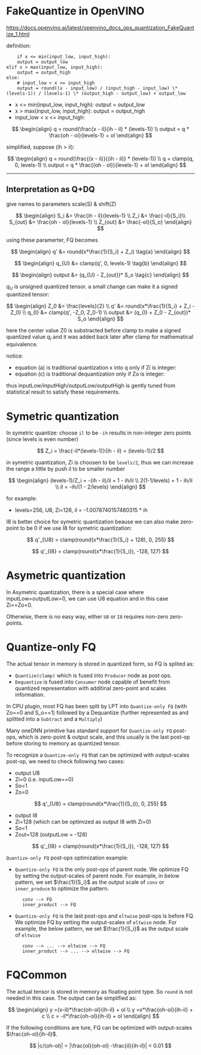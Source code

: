 # FakeQuantize in OpenVINO
https://docs.openvino.ai/latest/openvino_docs_ops_quantization_FakeQuantize_1.html

definition:
```
    if x <= min(input_low, input_high):
    output = output_low
elif x > max(input_low, input_high):
    output = output_high
else:
    # input_low < x <= input_high
    output = round((x - input_low) / (input_high - input_low) \* (levels-1)) / (levels-1) \* (output_high - output_low) + output_low
```

 - x <= min(input_low, input_high): output = output_low
 - x > max(input_low, input_high):  output = output_high
 - input_low < x <= input_high:

$$
\begin{align}
   q = round(\frac{x - il}{ih - il} * (levels-1)) \\
   output = q * \frac{oh - ol}{levels-1}  + ol
\end{align}
$$

simplified, suppose (ih > il):

$$
\begin{align}
   q = round(\frac{(x - il)}{(ih - il)} * (levels-1)) \\
   q = clamp(q, 0, levels-1) \\
   output = q * \frac{(oh - ol)}{levels-1}  + ol
\end{align}
$$

----------------------------
## Interpretation as Q+DQ
give names to parameters scale(S) & shift(Z)

$$
\begin{align}
   S_i &= \frac{ih - il}{levels-1} \\
   Z_i &= \frac{-il}{S_i}\\
   S_{out} &= \frac{oh - ol}{levels-1} \\
   Z_{out} &= \frac{-ol}{S_o}
\end{align}
$$

using these paramerter, FQ becomes

$$
\begin{align}
   q' &= round(x*\frac{1}{S_i} + Z_i) \tag{a}
\end{align}
$$

$$
\begin{align}
   q_{U} &= clamp(q', 0, levels-1) \tag{b}
\end{align}
$$

$$
\begin{align}
   output &= (q_{U} - Z_{out})* S_o \tag{c}
\end{align}
$$

$q_U$ is unsigned quantized tensor. a small change can make it a signed quantized tensor:

$$
\begin{align}
   Z_0 &= \frac{levels}{2} \\
   q' &= round(x*\frac{1}{S_i} + Z_i - Z_0)   \\
   q_{I} &= clamp(q', -Z_0, Z_0-1) \\
   output &= (q_{I} + Z_0 -  Z_{out})* S_o
\end{align}
$$

here the center value Z0 is substracted before clamp to make a signed quantized value $q_I$ and it was added back later after clamp for mathematical equivalence.

notice:
 - equation (a) is traditional quantization x into q only if Zi is integer:
 - equation (c) is traditional dequantization only if Zo is integer:

thus inputLow/inputHigh/outputLow/outputHigh is gently tuned from statistical result to satisfy these requirements.

# Symetric quantization
In symetric quantize: choose `il` to be `-ih` results in non-integer zero points (since levels is even number)

$$
   Z_i = \frac{-il*(levels-1)}{ih - il} = (levels-1)/2
$$

in symetric quantization, Zi is choosen to be `levels/2`, thus we can increase the range a little by push il to be smaller number

$$
\begin{align}
   (levels-1)/Z_i = -(ih - il)/il = 1 - ih/il \\
   2(1-1/levels) = 1 - ih/il \\
   il = -ih/(1 - 2/levels)
\end{align}
$$

for example:
 - levels=256, U8, Zi=128, il = -1.0078740157480315 * ih

I8 is better choice for symetric quantization beause we can also make zero-point to be 0 if we use I8 for symetric quantization:

$$
   q'_{U8} = clamp(round(x*\frac{1}{S_i} + 128), 0, 255)
$$

$$
   q'_{I8} = clamp(round(x*\frac{1}{S_i}), -128, 127)
$$

# Asymetric quantization

In Asymetric quantization, there is a special case where inputLow=outputLow=0, we can use U8 equation and in this case Zi==Zo=0.

Otherwise, there is no easy way, either `U8` or `I8` requires non-zero zero-points.

# Quantize-only FQ

The actual tensor in memory is stored in quantized form, so FQ is splited as:

 - `Quantize(clamp)` which is fused into `Producer` node as post ops.
 - `Dequantize` is fused into `Consumer` node capable of benefit from quantized representation with additinal zero-point and scales information.

In CPU plugin, most FQ has been split by LPT into `Quantize-only FQ` (with Zo==0 and S_o==1) followed by a Dequantize (further represented as and splitted into a `Subtract` and a `Multiply`)

Many oneDNN primitive has standard support for `Quantize-only FQ` post-ops, which is zero-point & output scale, and this usually is the last post-op before storing to memory as quantized tensor.

To recognize a `Quantize-only FQ` that can be optimized with output-scales post-op, we need to check following two cases:

 - output U8
 - Zi=0 (i.e. inputLow==0)
 - So=1
 - Zo=0

$$
   q'_{U8} = clamp(round(x*\frac{1}{S_i}), 0, 255)
$$

 - output I8
 - Zi=128 (which can be optimized as output I8 with Zi=0)
 - So=1
 - Zout=128 (outputLow = -128)

$$
   q'_{I8} = clamp(round(x*\frac{1}{S_i}), -128, 127)
$$

`Quantize-only FQ` post-ops optimization example:
- `Quantize-only FQ` is the only post-ops of parent node. We optimize FQ by setting the output-scales of parent node. For example, in below pattern, we set 
$\frac{1}{S_i}$ as the output scale of `conv` or `inner_produce` to optimize the pattern.
```
      conv --> FQ
      inner_product --> FQ
```
- `Quantize-only FQ` is the last post-ops and `eltwise` post-ops is before FQ. We optimize FQ by setting the output-scales of `eltwise` node. For example, the below pattern, we set $\frac{1}{S_i}$ as the output scale of `eltwise`
```
      conv --> ... --> eltwise --> FQ
      inner_product --> ... --> eltwise --> FQ
```

# FQCommon

The actual tensor is stored in memory as floating point type. So `round` is not needed in this case. The output can be simplified as:

$$
\begin{align}
   y =(x-il)*\frac{oh-ol}{ih-il} + ol \\
   y =x*\frac{oh-ol}{ih-il} + c \\
   c = -il*\frac{oh-ol}{ih-il} + ol
\end{align}
$$

 If the following conditions are ture, FQ can be optimized with output-scales $\frac{oh-ol}{ih-il}$.

 $$
 |c/(oh-ol)| = |\frac{ol}{oh-ol} -\frac{il}{ih-il}| < 0.01
 $$